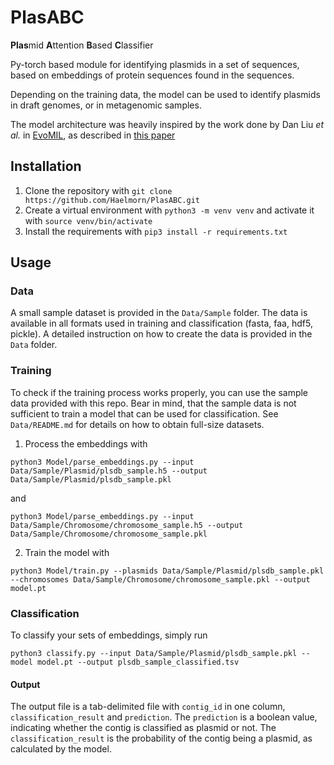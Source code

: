 # PlasABC

**Plas**mid **A**ttention **B**ased **C**lassifier

Py-torch based module for identifying plasmids in a set of sequences, based on embeddings of protein sequences found in the sequences.

Depending on the training data, the model can be used to identify plasmids in draft genomes, or in metagenomic samples.

The model architecture was heavily inspired by the work done by Dan Liu *et al.* in [EvoMIL](https://github.com/liudan111/EvoMIL), as described in [this paper](https://www.biorxiv.org/content/10.1101/2023.04.07.536023v1)

## Installation

1. Clone the repository with `git clone https://github.com/Haelmorn/PlasABC.git`
2. Create a virtual environment with `python3 -m venv venv` and activate it with `source venv/bin/activate`
3. Install the requirements with `pip3 install -r requirements.txt`

## Usage

### Data

A small sample dataset is provided in the `Data/Sample` folder. The data is available in all formats used in training and classification (fasta, faa, hdf5, pickle). A detailed instruction on how to create the data is provided in the `Data` folder.

### Training

To check if the training process works properly, you can use the sample data provided with this repo. Bear in mind, that the sample data is not sufficient to train a model that can be used for classification. See `Data/README.md` for details on how to obtain full-size datasets.

1. Process the embeddings with 
```
python3 Model/parse_embeddings.py --input Data/Sample/Plasmid/plsdb_sample.h5 --output Data/Sample/Plasmid/plsdb_sample.pkl
``` 
and 
```
python3 Model/parse_embeddings.py --input Data/Sample/Chromosome/chromosome_sample.h5 --output Data/Sample/Chromosome/chromosome_sample.pkl
```

2. Train the model with 

```
python3 Model/train.py --plasmids Data/Sample/Plasmid/plsdb_sample.pkl --chromosomes Data/Sample/Chromosome/chromosome_sample.pkl --output model.pt
```

### Classification

To classify your sets of embeddings, simply run

```
python3 classify.py --input Data/Sample/Plasmid/plsdb_sample.pkl --model model.pt --output plsdb_sample_classified.tsv
```

#### Output

The output file is a tab-delimited file with `contig_id` in one column, `classification_result` and `prediction`. The `prediction` is a boolean value, indicating whether the contig is classified as plasmid or not. The `classification_result` is the probability of the contig being a plasmid, as calculated by the model.
